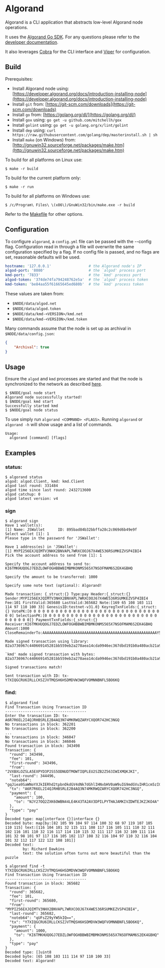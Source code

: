# Algorand

Algorand is a CLI application that abstracts low-level Algorand node operations.

It uses the [Algorand Go SDK](https://github.com/algorand/go-algorand-sdk). For any questions please refer to the [developer documentation](https://developer.algorand.org/docs/go-sdk).

It also leverages [Cobra](https://github.com/spf13/cobra) for the CLI interface and [Viper](https://github.com/spf13/viper) for configuration.

## Build

Prerequisites:
* Install Algorand node using: [https://developer.algorand.org/docs/introduction-installing-node](https://developer.algorand.org/docs/introduction-installing-node)
* Install `git` from: [https://git-scm.com/downloads](https://git-scm.com/downloads)
* Install `go` from: [https://golang.org/dl/](https://golang.org/dl/)
* Install `gox` using: `go get -u github.com/mitchellh/gox`
* Install `golint` using: `go get -u golang.org/x/lint/golint`
* Install `dep` using: `curl https://raw.githubusercontent.com/golang/dep/masterinstall.sh | sh`
* Install `make` (on Windows) from: [http://gnuwin32.sourceforge.net/packages/make.htm](http://gnuwin32.sourceforge.net/packages/make.htm)

To build for all platforms on Linux use:

```
$ make -r build
```

To build for the current platform only:
```
$ make -r run
```

To build for all platforms on Windows use:
```
$ /c/Program\ Files\ \(x86\)/GnuWin32/bin/make.exe -r build
```

Refer to the [Makefile](Makefile) for other options.

## Configuration

To configure `algorand`, a `config.yml` file can be passed with the --config flag. Configuration read in through a file will overwrite the same configuration specified by a flag. If no config file is passed, and no flags are set, reasonable defaults will be used.

```yml
hostname: '127.0.0.1'                 # the Algorand node's IP
algod-port: '8080'                    # the `algod' process port
kmd-port: '7833'                      # the `kmd' process port
algod-token: '374de74fa794248762e5a'  # the `algod' process token
kmd-token: 'be84aa55f61665645ed680b'  # the `kmd' process token
```

These values are taken from:
* `$NODE/data/algod.net`
* `$NODE/data/algod.token`
* `$NODE/data/kmd-<VERSION>/kmd.net`
* `$NODE/data/kmd-<VERSION>/kmd.token`

Many commands assume that the node is set up as archival in `$NODE/data/config.json`:

```json
{
    "Archival": true
}
```

## Usage

Ensure the `algod` and `kmd` processes are started and that the node is synchronized to the network as described [here](https://developer.algorand.org/docs/introduction-installing-node).

```
$ $NODE/goal node start
Algorand node successfully started!
$ $NODE/goal kmd start
Successfully started kmd
$ $NODE/goal node status
```

To use simply run `algorand <COMMAND> <FLAGS>`. Running `algorand` or `algorand -h` will show usage and a list of commands.

```
Usage:
  algorand [command] [flags]
```

## Examples

### status:

```
$ algorand status
algod: algod.Client, kmd: kmd.Client
algod last round: 331484
algod time since last round: 2432713600
algod catchup: 0
algod latest version: v4
```

### sign

```
$ algorand sign
Have 1 wallet(s):
[1] Name: JSWallet      ID: 895bad84b32bbffa28c2c069d6b49e9f
Select wallet [1]: 1
Please type in the password for 'JSWallet':

Have 1 address(es) in 'JSWallet':
[1] MYPI256EXJQIMTV3NHX2BNVAPL7WRXCOOJ67X4WE536RSUMKEZVSP4IBI4
Pick the account address to send from [1]: 1

Specify the account address to send to: KI6TMKHUQOGJ7EDZLOWFOGHBBWBIMBMKONMS565X7NSOFMAM6S2EK4GBHQ

Specify the amount to be transferred: 1000

Specify some note text (optional): Algorand!

Made transaction: {_struct:{} Type:pay Header:{_struct:{} Sender:MYPI256EXJQIMTV3NHX2BNVAPL7WRXCOOJ67X4WE536RSUMKEZVSP4IBI4 Fee:101 FirstValid:365680 LastValid:365682 Note:[169 65 108 103 111 114 97 110 100 33] GenesisID:testnet-v31.0} KeyregTxnFields:{_struct:{} VotePK:[0 0 0 0 0 0 0 0 0 0 0 0 0 0 0 0 0 0 0 0 0 0 0 0 0 0 0 0 0 0 0 0] SelectionPK:[0 0 0 0 0 0 0 0 0 0 0 0 0 0 0 0 0 0 0 0 0 0 0 0 0 0 0 0 0 0 0 0]} PaymentTxnFields:{_struct:{} Receiver:KI6TMKHUQOGJ7EDZLOWFOGHBBWBIMBMKONMS565X7NSOFMAM6S2EK4GBHQ Amount:1000 CloseRemainderTo:AAAAAAAAAAAAAAAAAAAAAAAAAAAAAAAAAAAAAAAAAAAAAAAAAAAAY5HFKQ}}

Made signed transaction using library: 82a3736967c440669145281bb559eb2a278aea14cda9946ec367dbd191b0a480acb21a9489c0d6361f8b946711fc8fc864ea066021cbd5c01b078f4d072e07d47f02913624fd07a374786e89a3616d74cd03e8a366656565a26676ce00059470a367656ead746573746e65742d7633312e30a26c76ce00059472a46e6f7465c40aa9416c676f72616e6421a3726376c420523d3628f4838c9f90795bac5718e10d8286058a73592efbb7fb64e2b00cf4b4a3736e64c420661e8d77c4ba60864ebb69efa0b6a07aff68dc4e727dfbf2c4eefd19518a266ba474797065a3706179

`kmd' made signed transaction with bytes: 82a3736967c440669145281bb559eb2a278aea14cda9946ec367dbd191b0a480acb21a9489c0d6361f8b946711fc8fc864ea066021cbd5c01b078f4d072e07d47f02913624fd07a374786e89a3616d74cd03e8a366656565a26676ce00059470a367656ead746573746e65742d7633312e30a26c76ce00059472a46e6f7465c40aa9416c676f72616e6421a3726376c420523d3628f4838c9f90795bac5718e10d8286058a73592efbb7fb64e2b00cf4b4a3736e64c420661e8d77c4ba60864ebb69efa0b6a07aff68dc4e727dfbf2c4eefd19518a266ba474797065a3706179

Signed transactions match!

Sent transaction with ID: tx-Y7XIQGCRU6IRLLCKSZJVTMQSH6HSDMDVW3WQFVOMNNBNFL5BO6KQ
```

### find:

```
$ algorand find
Find Transaction Using Transaction ID
-------------------------------------
Enter the transaction ID: tx-A6R7R6EL2I4QJRHBSRLE2B4AQ3N74MKRWQZARYCXQOR742HC3NGQ
No transactions in block: 362201
No transactions in block: 362200
...
No transactions in block: 346047
No transactions in block: 346046
Found transaction in block: 343498
Transaction: {
  "round": 343498,
  "fee": 101,
  "first-round": 343496,
  "from": "2VXBXLOZSLA5EXPYD3P2SS5ODNUDTMOWTIQPLEU2SZB2Z563IWIXMQKJKI",
  "last-round": 344496,
  "noteb64": "gqJiea9SaWNoYXJkIERhd2tpbnOkdGV4dNk7dGhlIHNvbHV0aW9uIG9mdGVuIHR1cm5zIG91dCBtb3JlIGJlYXV0aWZ1bCB0aGFuIHRoZSBwdXp6bGU=",
  "tx": "A6R7R6EL2I4QJRHBSRLE2B4AQ3N74MKRWQZARYCXQOR742HC3NGQ",
  "payment": {
    "amount": 100,
    "to": "NJY27OQ2ZXK6OWBN44LE4K43TA2AV3DPILPYTHAJAMKIVZDWTEJKZJKO4A"
  },
  "type": "pay"
}
Decoded type: map[interface {}]interface {}
Decoded byte: map[by:[82 105 99 104 97 114 100 32 68 97 119 107 105 110 115] text:[116 104 101 32 115 111 108 117 116 105 111 110 32 111 102 116 101 110 32 116 117 114 110 115 32 111 117 116 32 109 111 114 101 32 98 101 97 117 116 105 102 117 108 32 116 104 97 110 32 116 104 101 32 112 117 122 122 108 101]]
Decoded text:
        by: Richard Dawkins
        text: the solution often turns out more beautiful than the puzzle
```

```
$ algorand find -t Y7XIQGCRU6IRLLCKSZJVTMQSH6HSDMDVW3WQFVOMNNBNFL5BO6KQ
Find Transaction Using Transaction ID
-------------------------------------
Found transaction in block: 365682
Transaction: {
  "round": 365682,
  "fee": 101,
  "first-round": 365680,
  "from": "MYPI256EXJQIMTV3NHX2BNVAPL7WRXCOOJ67X4WE536RSUMKEZVSP4IBI4",
  "last-round": 365682,
  "noteb64": "qUFsZ29yYW5kIQ==",
  "tx": "Y7XIQGCRU6IRLLCKSZJVTMQSH6HSDMDVW3WQFVOMNNBNFL5BO6KQ",
  "payment": {
    "amount": 1000,
    "to": "KI6TMKHUQOGJ7EDZLOWFOGHBBWBIMBMKONMS565X7NSOFMAM6S2EK4GBHQ"
  },
  "type": "pay"
}
Decoded type: []uint8
Decoded byte: [65 108 103 111 114 97 110 100 33]
Decoded text: Algorand!
```
